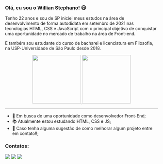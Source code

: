 ### Olá, eu sou o Willian Stephano! 😃
<p>Tenho 22 anos e sou de SP iniciei meus estudos na área de desenvolvimento de forma autodidata em setembro de 2021 nas tecnologias HTML, CSS e JavaScript com o principal objetivo de conquistar uma oportunidade no mercado de trabalho na área de Front-end.<p/>
<p>E também sou estudante do curso de bacharel e licenciatura em Filosofia, na USP-Universidade de São Paulo desde 2018.</p>

<div align="center">
  <a href=https://github.com/WillianStephano">
    <img height="160em" src="https://github-readme-stats.vercel.app/api?username=willianstephano&show_icons=true&theme=graywhite&include_all_commits=true&count_private=true"/>
    <img height="160em" src="https://github-readme-stats.vercel.app/api/top-langs/?username=willianstephano&layout=compact&langs_count=7&theme=graywhite"/>
  </a>                                                                                                                                                
</div>



---
- 💼 Em busca de uma oportunidade como desenvolvedor Front-End;
- 📚 Atualmente estou estudando HTML, CSS e JS;
- 🤔 Caso tenha alguma sugestão de como melhorar algum projeto entre em contato!!;

### Contatos:

<div>

<a href="https://www.instagram.com/will_stephano/" target="_blank"><img src="https://img.shields.io/badge/-Instagram-%23E4405F?style=for-the-badge&logo=instagram&logoColor=white" target="_blank"></a>
<a href = "mailto:will.stephano@gmail.com"><img src="https://img.shields.io/badge/Gmail-D14836?style=for-the-badge&logo=gmail&logoColor=white" target="_blank"></a>
<a href="https://www.linkedin.com/in/willian-stephano/" target="_blank"><img src="https://img.shields.io/badge/-LinkedIn-%230077B5?style=for-the-badge&logo=linkedin&logoColor=white" target="_blank"></a>   
</div>

